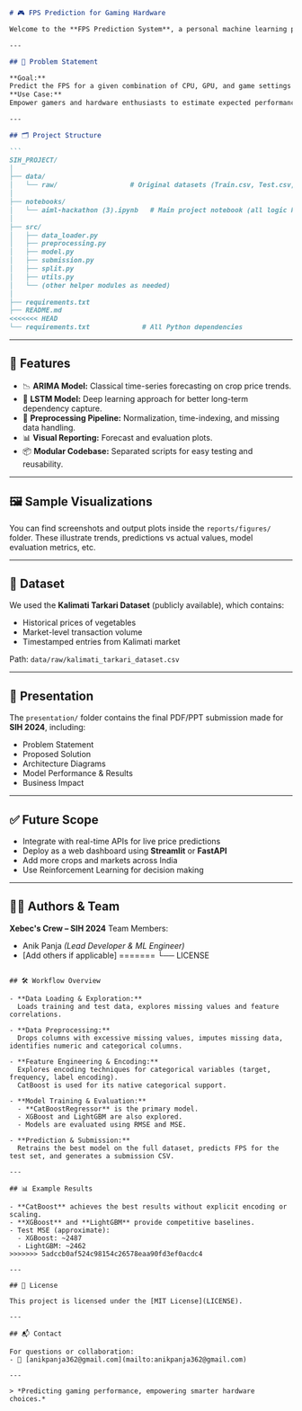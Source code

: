 ````markdown
# 🎮 FPS Prediction for Gaming Hardware

Welcome to the **FPS Prediction System**, a personal machine learning project focused on predicting **Frames Per Second (FPS)** for various gaming hardware and game settings. This project enables users to estimate gaming performance based on system specifications and game configurations, helping make smarter hardware and gaming decisions.

---

## 🧩 Problem Statement

**Goal:**  
Predict the FPS for a given combination of CPU, GPU, and game settings using historical benchmark data.  
**Use Case:**  
Empower gamers and hardware enthusiasts to estimate expected performance before making purchases or changing settings.

---

## 🗂️ Project Structure

```
SIH_PROJECT/
│
├── data/
│   └── raw/                  # Original datasets (Train.csv, Test.csv, etc.)
│
├── notebooks/
│   └── aiml-hackathon (3).ipynb   # Main project notebook (all logic here)
│
├── src/
│   ├── data_loader.py
│   ├── preprocessing.py
│   ├── model.py
│   ├── submission.py
│   ├── split.py
│   ├── utils.py
│   └── (other helper modules as needed)
│
├── requirements.txt
├── README.md
<<<<<<< HEAD
└── requirements.txt             # All Python dependencies
````

---

## 📌 Features

* 📉 **ARIMA Model:** Classical time-series forecasting on crop price trends.
* 🧠 **LSTM Model:** Deep learning approach for better long-term dependency capture.
* 🧹 **Preprocessing Pipeline:** Normalization, time-indexing, and missing data handling.
* 📊 **Visual Reporting:** Forecast and evaluation plots.
* 📦 **Modular Codebase:** Separated scripts for easy testing and reusability.

---

## 🖼️ Sample Visualizations

You can find screenshots and output plots inside the `reports/figures/` folder. These illustrate trends, predictions vs actual values, model evaluation metrics, etc.

---

## 📂 Dataset

We used the **Kalimati Tarkari Dataset** (publicly available), which contains:

* Historical prices of vegetables
* Market-level transaction volume
* Timestamped entries from Kalimati market

Path:
`data/raw/kalimati_tarkari_dataset.csv`

---

## 📑 Presentation

The `presentation/` folder contains the final PDF/PPT submission made for **SIH 2024**, including:

* Problem Statement
* Proposed Solution
* Architecture Diagrams
* Model Performance & Results
* Business Impact

---

## ✅ Future Scope

* Integrate with real-time APIs for live price predictions
* Deploy as a web dashboard using **Streamlit** or **FastAPI**
* Add more crops and markets across India
* Use Reinforcement Learning for decision making

---

## 👨‍💻 Authors & Team

**Xebec's Crew – SIH 2024**
Team Members:

* Anik Panja *(Lead Developer & ML Engineer)*
* \[Add others if applicable]
=======
└── LICENSE
```

## 🛠️ Workflow Overview

- **Data Loading & Exploration:**  
  Loads training and test data, explores missing values and feature correlations.

- **Data Preprocessing:**  
  Drops columns with excessive missing values, imputes missing data, identifies numeric and categorical columns.

- **Feature Engineering & Encoding:**  
  Explores encoding techniques for categorical variables (target, frequency, label encoding).  
  CatBoost is used for its native categorical support.

- **Model Training & Evaluation:**  
  - **CatBoostRegressor** is the primary model.
  - XGBoost and LightGBM are also explored.
  - Models are evaluated using RMSE and MSE.

- **Prediction & Submission:**  
  Retrains the best model on the full dataset, predicts FPS for the test set, and generates a submission CSV.

---

## 📊 Example Results

- **CatBoost** achieves the best results without explicit encoding or scaling.
- **XGBoost** and **LightGBM** provide competitive baselines.
- Test MSE (approximate):
  - XGBoost: ~2487
  - LightGBM: ~2462
>>>>>>> 5adccb0af524c98154c26578eaa90fd3ef0acdc4

---

## 📜 License

This project is licensed under the [MIT License](LICENSE).

---

## 📬 Contact

For questions or collaboration:
- 📧 [anikpanja362@gmail.com](mailto:anikpanja362@gmail.com)

---

> *Predicting gaming performance, empowering smarter hardware choices.*
````

